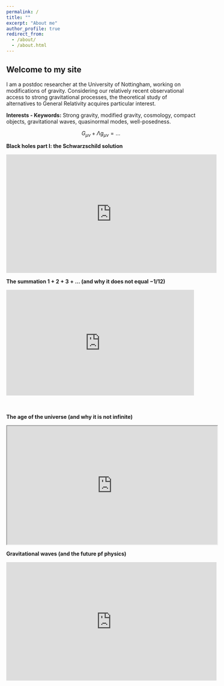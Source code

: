 ```yaml
---
permalink: /
title: ""
excerpt: "About me"
author_profile: true
redirect_from: 
  - /about/
  - /about.html
---
```


Welcome to my site
------
I am a postdoc researcher at the University of Nottingham, working on modifications of gravity. Considering our relatively recent observational access to strong gravitational processes, the theoretical study of alternatives to General Relativity acquires particular interest.


**Interests - Keywords:**
Strong gravity, modified gravity, cosmology, compact objects, gravitational waves, quasinormal modes, well-posedness.

$$
\begin{equation*}
G_{\mu\nu}+\Lambda g_{\mu\nu}=\ldots
\end{equation*}
$$


**Black holes part I: the Schwarzschild solution**
<iframe width="560" height="315" src="https://www.youtube.com/embed/IVnOOswguFY" title="YouTube video player" frameborder="0" allow="accelerometer; autoplay; clipboard-write; encrypted-media; gyroscope; picture-in-picture; web-share" allowfullscreen></iframe>

<br>

**The summation $1+2+3+\ldots$ (and why it does not equal $-1/12$)**
<iframe width="500" height="281" src="https://www.youtube.com/embed/pcEHv5fg6H4" title="YouTube video player" frameborder="0" allow="accelerometer; autoplay; clipboard-write; encrypted-media; gyroscope; picture-in-picture; web-share" allowfullscreen></iframe>

<br/><br/>
**The age of the universe (and why it is not infinite)**
<iframe width="560" height="315" src="https://www.youtube.com/embed/RgVtgIp9peg" title="YouTube video player" frameborder="20" allow="accelerometer; autoplay; clipboard-write; encrypted-media; gyroscope; picture-in-picture; web-share" allowfullscreen></iframe>


**Gravitational waves (and the future pf physics)**
<iframe width="560" height="315" src="https://www.youtube.com/embed/Z_fO5kNvwNE" title="YouTube video player" frameborder="0" allow="accelerometer; autoplay; clipboard-write; encrypted-media; gyroscope; picture-in-picture; web-share" allowfullscreen></iframe>
